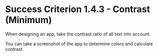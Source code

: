 # Success Criterion 1.4.3 - Contrast (Minimum)

When designing an app, take the contrast ratio of all text into account.

You can take a screenshot of the app to determine colors and calculate contrast.
